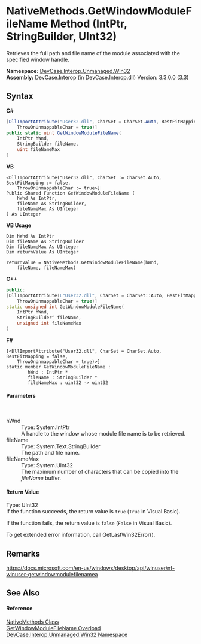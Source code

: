 # NativeMethods.GetWindowModuleFileName Method (IntPtr, StringBuilder, UInt32)
 

Retrieves the full path and file name of the module associated with the specified window handle.

**Namespace:**&nbsp;<a href="N_DevCase_Interop_Unmanaged_Win32">DevCase.Interop.Unmanaged.Win32</a><br />**Assembly:**&nbsp;DevCase.Interop (in DevCase.Interop.dll) Version: 3.3.0.0 (3.3)

## Syntax

**C#**<br />
``` C#
[DllImportAttribute("User32.dll", CharSet = CharSet.Auto, BestFitMapping = false, 
	ThrowOnUnmappableChar = true)]
public static uint GetWindowModuleFileName(
	IntPtr hWnd,
	StringBuilder fileName,
	uint fileNameMax
)
```

**VB**<br />
``` VB
<DllImportAttribute("User32.dll", CharSet := CharSet.Auto, BestFitMapping := false, 
	ThrowOnUnmappableChar := true>]
Public Shared Function GetWindowModuleFileName ( 
	hWnd As IntPtr,
	fileName As StringBuilder,
	fileNameMax As UInteger
) As UInteger
```

**VB Usage**<br />
``` VB Usage
Dim hWnd As IntPtr
Dim fileName As StringBuilder
Dim fileNameMax As UInteger
Dim returnValue As UInteger

returnValue = NativeMethods.GetWindowModuleFileName(hWnd, 
	fileName, fileNameMax)
```

**C++**<br />
``` C++
public:
[DllImportAttribute(L"User32.dll", CharSet = CharSet::Auto, BestFitMapping = false, 
	ThrowOnUnmappableChar = true)]
static unsigned int GetWindowModuleFileName(
	IntPtr hWnd, 
	StringBuilder^ fileName, 
	unsigned int fileNameMax
)
```

**F#**<br />
``` F#
[<DllImportAttribute("User32.dll", CharSet = CharSet.Auto, BestFitMapping = false, 
	ThrowOnUnmappableChar = true)>]
static member GetWindowModuleFileName : 
        hWnd : IntPtr * 
        fileName : StringBuilder * 
        fileNameMax : uint32 -> uint32 

```


#### Parameters
&nbsp;<dl><dt>hWnd</dt><dd>Type: System.IntPtr<br />A handle to the window whose module file name is to be retrieved.</dd><dt>fileName</dt><dd>Type: System.Text.StringBuilder<br />The path and file name.</dd><dt>fileNameMax</dt><dd>Type: System.UInt32<br />The maximum number of characters that can be copied into the *fileName* buffer.</dd></dl>

#### Return Value
Type: UInt32<br />If the function succeeds, the return value is `true` (`True` in Visual Basic). 

 If the function fails, the return value is `false` (`False` in Visual Basic). 

 To get extended error information, call GetLastWin32Error().

## Remarks
<a href="https://docs.microsoft.com/en-us/windows/desktop/api/winuser/nf-winuser-getwindowmodulefilenamea" target="_blank">https://docs.microsoft.com/en-us/windows/desktop/api/winuser/nf-winuser-getwindowmodulefilenamea</a>

## See Also


#### Reference
<a href="T_DevCase_Interop_Unmanaged_Win32_NativeMethods">NativeMethods Class</a><br /><a href="Overload_DevCase_Interop_Unmanaged_Win32_NativeMethods_GetWindowModuleFileName">GetWindowModuleFileName Overload</a><br /><a href="N_DevCase_Interop_Unmanaged_Win32">DevCase.Interop.Unmanaged.Win32 Namespace</a><br />